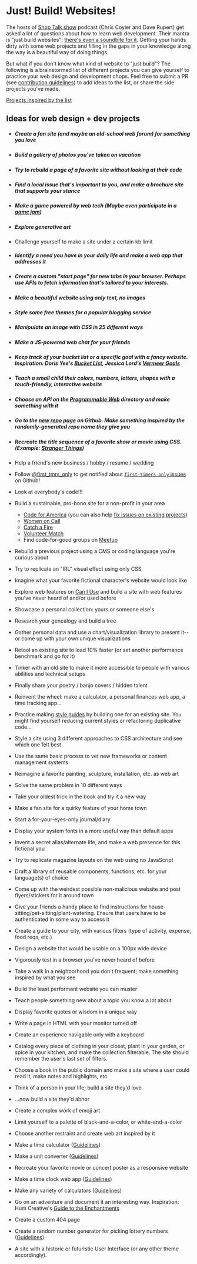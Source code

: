 # Just! Build! Websites!

The hosts of [Shop Talk show](http://shoptalkshow.com/) podcast (Chris Coyier and Dave Rupert) get asked a lot of questions about how to learn web development. Their mantra is "just build websites"; [there's even a soundbite for it](http://shoptalkshow.com/mantra/). Getting your hands dirty with some web projects and filling in the gaps in your knowledge along the way is a beautiful way of doing things.

But what if you don't know what kind of website to "just build"? The following is a brainstormed list of different projects you can give yourself to practice your web design and development chops. Feel free to submit a PR (see [contribution guidelines](CONTRIBUTING.md)) to add ideas to the list, or share the side projects you've made.

[Projects inspired by the list](docs/inspired-projects.md)

## Ideas for web design + dev projects
* ##### Create a fan site (and maybe an old-school web forum) for something you love
* ##### Build a gallery of photos you've taken on vacation
* ##### Try to rebuild a page of a favorite site without looking at their code
* ##### Find a local issue that's important to you, and make a brochure site that supports your stance
* ##### Make a game powered by web tech (Maybe even participate in a [game jam](http://www.indiegamejams.com/))
* ##### Explore generative art
* Challenge yourself to make a site under a certain kb limit
* ##### Identify a need you have in your daily life and make a web app that addresses it
* ##### Create a custom "start page" for new tabs in your browser. Perhaps use APIs to fetch information that's tailored to your interests.
* ##### Make a beautiful website using only text, no images
* ##### Style some free themes for a popular blogging service
* ##### Manipulate an image with CSS in 25 different ways
* ##### Make a JS-powered web chat for your friends
* ##### Keep track of your bucket list or a specific goal with a fancy website. Inspiration:  Doris Yee's [Bucket List](http://www.yeedor.com/bucket-list/), Jessica Lord's [Vermeer Goals](http://jlord.us/vermeer/)
* ##### Teach a small child their colors, numbers, letters, shapes with a touch-friendly, interactive website
* ##### Choose an API on the [Programmable Web](http://www.programmableweb.com/apis/directory) directory and make something with it
* ##### Go to the [new repo page](https://github.com/new) on Github. Make something inspired by the randomly-generated repo name they give you
* ##### Recreate the title sequence of a favorite show or movie using CSS. (Example: [Stranger Things](https://github.com/wbobeirne/stranger-things))
* Help a friend's new business / hobby / resume / wedding
* Follow [@first_tmrs_only](https://twitter.com/first_tmrs_only) to get notified about [`first-timers-only` issues](http://www.firsttimersonly.com/) on Github!
* Look at everybody's code!!!
* Build a sustainable, pro-bono site for a non-profit in your area
  * [Code for America](http://www.codeforamerica.org/) (you can also help [fix issues on existing projects](https://www.codeforamerica.org/geeks/civicissues))
  * [Women on Call](https://www.womenoncall.org/)
  * [Catch a Fire](https://www.catchafire.org/)
  * [Volunteer Match](https://www.volunteermatch.org/)
  * Find code-for-good groups on [Meetup](http://meetup.com)
* Rebuild a previous project using a CMS or coding language you're curious about
* Try to replicate an "IRL" visual effect using only CSS
 * Imagine what your favorite fictional character's website would look like
* Explore web features on [Can I Use](http://caniuse.com/) and build a site with web features you've never heard of and/or used before
* Showcase a personal collection: yours or someone else's
* Research your genealogy and build a  tree
* Gather personal data and use a chart/visualization library to present it--or come up with your own unique visualizations
* Retool an existing site to load 10% faster (or set another performance benchmark and go for it)
* Tinker with an old site to make it more accessible to people with various abilities and technical setups
* Finally share your poetry / banjo covers / hidden talent
* Reinvent the wheel: make a calculator, a personal finances web app, a time tracking app...
* Practice making [style guides](http://styleguides.io/examples.html) by building one for an existing site. You might find yourself reducing current styles or refactoring duplicative code...
* Style a site using 3 different approaches to CSS architecture and see which one felt best
* Use the same basic process to vet new frameworks or content management systems
* Reimagine a favorite painting, sculpture, installation, etc. as web art
* Solve the same problem in 10 different ways
* Take your oldest trick in the book and try it a new way
* Make a fan site for a quirky feature of your home town
* Start a for-your-eyes-only journal/diary
* Display your system fonts in a more useful way than default apps
* Invent a secret alias/alternate life, and make a web presence for this fictional you
* Try to replicate magazine layouts on the web using no JavaScript
* Draft a library of reusable components, functions, etc. for your language(s) of choice
* Come up with the weirdest possible non-malicious website and post flyers/stickers for it around town
* Give your friends a handy place to find instructions for house-sitting/pet-sitting/plant-watering. Ensure that users have to be authenticated in some way to access it
* Create a guide to your city, with various filters (type of activity, expense, food reqs, etc.)
* Design a website that would be usable on a 100px wide device
* Vigorously test in a browser you've never heard of before
* Take a walk in a neighborhood you don't frequent; make something inspired by what you see
* Build the least performant website you can muster
* Teach people something new about a topic you know a lot about
* Display favorite quotes or wisdom in a unique way
* Write a page in HTML with your monitor turned off
* Create an experience navigable only with a keyboard
* Catalog every piece of clothing in your closet, plant in your garden, or spice in your kitchen, and make the collection filterable. The site should remember the user's last set of filters.
* Choose a book in the public domain and make a site where a user could read it, make notes and highlights, etc.
* Think of a person in your life; build a site they'd love
* ...now build a site they'd abhor
* Create a complex work of emoji art
* Limit yourself to a palette of black-and-a-color, or white-and-a-color
* Choose another restraint and create web art inspired by it
* Make a time calculator ([Guidelines](docs/time-calculator.md))
* Make a unit converter ([Guidelines](docs/unit-converter.md))
* Recreate your favorite movie or concert poster as a responsive website
* Make a time clock web app ([Guidelines](docs/time-clock.md))
* Make any variety of calculators ([Guidelines](docs/various-calculators.md))
* Go on an adventure and document it an interesting way. Inspiration: Hum Creative's [Guide to the Enchantments](http://enchantments.guide/)
* Create a custom 404 page
* Create a random number generator for picking lottery numbers ([Guidelines](docs/lottery-numbers.md))

* A site with a historic or futuristic User Interface (or any other theme accordingly).
